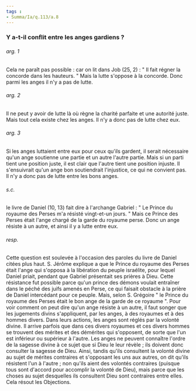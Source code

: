 ```yaml
---
tags : 
- Summa/Ia/q.113/a.8
---
```


### Y a-t-il conflit entre les anges gardiens ?



###### arg. 1
Cela ne paraît pas possible : car on lit dans Job (25, 2) : " Il fait régner la concorde dans les hauteurs. " Mais la lutte s'oppose à la concorde. Donc parmi les anges il n'y a pas de lutte. 

###### arg. 2
Il ne peut y avoir de lutte là où règne la charité parfaite et une autorité juste. Mais tout cela existe chez les anges. Il n'y a donc pas de lutte chez eux. 

###### arg. 3
Si les anges luttaient entre eux pour ceux qu'ils gardent, il serait nécessaire qu'un ange soutienne une partie et un autre l'autre partie. Mais si un parti tient une position juste, il est clair que l'autre tient une position injuste. Il s'ensuivrait qu'un ange bon soutiendrait l'injustice, ce qui ne convient pas. Il n'y a donc pas de lutte entre les bons anges. 

###### s.c.
le livre de Daniel (10, 13) fait dire à l'archange Gabriel : " Le Prince du royaume des Perses m'a résisté vingt-et-un jours. " Mais ce Prince des Perses était l'ange chargé de la garde du royaume perse. Donc un ange résiste à un autre, et ainsi il y a lutte entre eux. 

###### resp.
Cette question est soulevée à l'occasion des paroles du livre de Daniel citées plus haut. S. Jérôme explique a que le Prince du royaume des Perses était l'ange qui s'opposa à la libération du peuple israélite, pour lequel Daniel priait, pendant que Gabriel présentait ses prières à Dieu. Cette résistance fut possible parce qu'un prince des démons voulait entraîner dans le péché des juifs amenés en Perse, ce qui faisait obstacle à la prière de Daniel intercédant pour ce peuple. Mais, selon S. Grégoire " le Prince du royaume des Perses était le bon ange de la garde de ce royaume ". Pour voir comment on peut dire qu'un ange résiste à un autre, il faut songer que les jugements divins s'appliquent, par les anges, à des royaumes et à des hommes divers. Dans leurs actions, les anges sont réglés par la volonté divine. Il arrive parfois que dans ces divers royaumes et ces divers hommes se trouvent des mérites et des démérites qui s'opposent, de sorte que l'un est inférieur ou supérieur à l'autre. Les anges ne peuvent connaître l'ordre de la sagesse divine à ce sujet que si Dieu le leur révèle ; ils doivent donc consulter la sagesse de Dieu. Ainsi, tandis qu'ils consultent la volonté divine au sujet de mérites contraires et s'opposant les uns aux autres, on dit qu'ils résistent l'un à l'autre ; non qu'ils aient des volontés contraires (puisque tous sont d'accord pour accomplir la volonté de Dieu), mais parce que les choses au sujet desquelles ils consultent Dieu sont contraires entre elles. Cela résout les Objections. 



